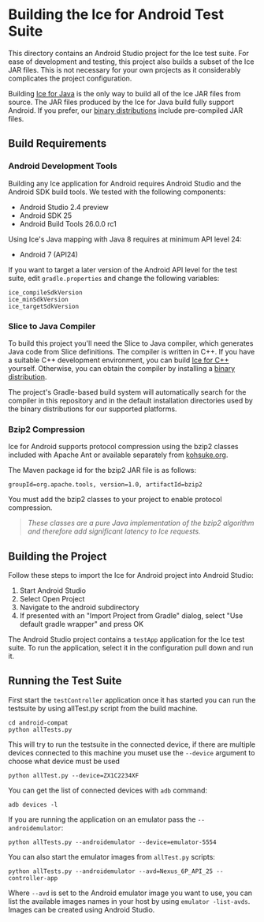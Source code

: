 # Building the Ice for Android Test Suite

This directory contains an Android Studio project for the Ice test suite. For
ease of development and testing, this project also builds a subset of the Ice
JAR files. This is not necessary for your own projects as it considerably
complicates the project configuration.

Building [Ice for Java](../java/BuildInstructions.md) is the only way to build
all of the Ice JAR files from source. The JAR files produced by the Ice for Java
build fully support Android. If you prefer, our [binary distributions][1]
include pre-compiled JAR files.

## Build Requirements

### Android Development Tools

Building any Ice application for Android requires Android Studio and the Android
SDK build tools. We tested with the following components:

- Android Studio 2.4 preview
- Android SDK 25
- Android Build Tools 26.0.0 rc1

Using Ice's Java mapping with Java 8 requires at minimum API level 24:

- Android 7 (API24)

If you want to target a later version of the Android API level for the test
suite, edit `gradle.properties` and change the following variables:

    ice_compileSdkVersion
    ice_minSdkVersion
    ice_targetSdkVersion

### Slice to Java Compiler

To build this project you'll need the Slice to Java compiler, which generates
Java code from Slice definitions. The compiler is written in C++. If you have
a suitable C++ development environment, you can build [Ice for C++](../cpp)
yourself. Otherwise, you can obtain the compiler by installing a
[binary distribution][1].

The project's Gradle-based build system will automatically search for the
compiler in this repository and in the default installation directories used
by the binary distributions for our supported platforms.

### Bzip2 Compression

Ice for Android supports protocol compression using the bzip2 classes included
with Apache Ant or available separately from [kohsuke.org]().

The Maven package id for the bzip2 JAR file is as follows:

    groupId=org.apache.tools, version=1.0, artifactId=bzip2

You must add the bzip2 classes to your project to enable protocol compression.

> *These classes are a pure Java implementation of the bzip2 algorithm and
therefore add significant latency to Ice requests.*

## Building the Project

Follow these steps to import the Ice for Android project into Android Studio:

1. Start Android Studio
2. Select Open Project
3. Navigate to the android subdirectory
4. If presented with an "Import Project from Gradle" dialog, select
   "Use default gradle wrapper" and press OK

The Android Studio project contains a `testApp` application for the Ice test
suite. To run the application, select it in the configuration pull down and run
it.

## Running the Test Suite

First start the `testController` application once it has started you can run
the testsuite by using allTest.py script from the build machine.

    cd android-compat
    python allTests.py

This will try to run the testsuite in the connected device, if there are multiple
devices connected to this machine you muset use the `--device` argument to choose
what device must be used

    python allTest.py --device=ZX1C2234XF

You can get the list of connected devices with `adb` command:

    adb devices -l

If you are running the application on an emulator pass the `--androidemulator`:

    python allTests.py --androidemulator --device=emulator-5554

You can also start the emulator images from `allTest.py` scripts:

    python allTests.py --androidemulator --avd=Nexus_6P_API_25 --controller-app

Where `--avd` is set to the Android emulator image you want to use, you can list
the available images names in your host by using `emulator -list-avds`. Images
can be created using Android Studio.

[1]: https://zeroc.com/download.html
